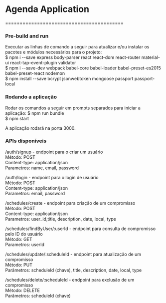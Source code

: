 # Agenda Application
=========================================

### Pre-build and run
Executar as linhas de comando a seguir para atualizar e/ou instalar os pacotes e módulos necessários para o projeto:  
$ npm i --save express body-parser react react-dom react-router material-ui react-tap-event-plugin validator  
$ npm i --save-dev webpack babel-core babel-loader babel-preset-es2015 babel-preset-react nodemon  
$ npm install --save bcrypt jsonwebtoken mongoose passport passport-local  

### Rodando a aplicação
Rodar os comandos a seguir em prompts separados para iniciar a aplicação:
$ npm run bundle  
$ npm start

A aplicação rodará na porta 3000.

### APIs disponíveis
/auth/signup - endpoint para o criar um usuário  
Método: POST  
Content-type: application/json  
Parametros: name, email, password  

/auth/login - endpoint para o login de usuário  
Método: POST  
Content-type: application/json  
Parametros: email, password  

/schedules/create - endpoint para criação de um compromisso  
Método: POST  
Content-type: application/json  
Parametros: user_id,title, description, date, local, type  

/schedules/findByUser/:userId - endpoint para consulta de compromisso pelo ID do usuário  
Método: GET  
Parametros: userId  

/schedules/update/:scheduleId - endpoint para atualização de um compromisso  
Método: PUT  
Parâmetros: scheduleId (chave), title, description, date, local, type  

/schedules/delete/:scheduleId - endpoint para exclusão de um compromisso  
Método: DELETE  
Parâmetros: scheduleId (chave)  